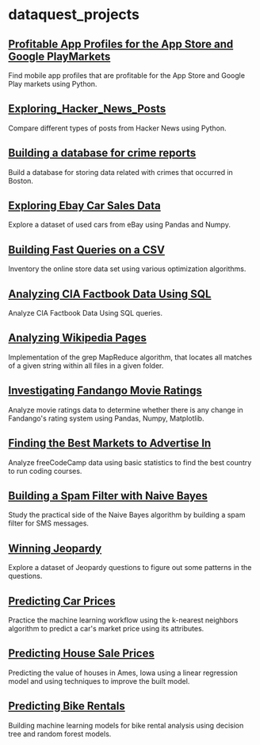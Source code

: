# dataquest_projects

## <a href="https://github.com/AlinaZaps/dataquest_projects/tree/main/Profitable%20App%20Profiles%20for%20the%20App%20Store%20and%20Google%20PlayMarkets/Basics.ipynb">Profitable App Profiles for the App Store and Google PlayMarkets</a>

Find mobile app profiles that are profitable for the App Store and Google Play markets using Python.


## <a href="https://github.com/AlinaZaps/dataquest_projects/tree/main/Exploring Hacker News Posts/Basics.ipynb">Exploring_Hacker_News_Posts</a>

Compare different types of posts from Hacker News using Python.


## <a href="https://github.com/AlinaZaps/dataquest_projects/tree/main/Building%20a%20database%20for%20crime%20reports%20/Basics.ipynb">Building a database for crime reports</a>

Build a database for storing data related with crimes that occurred in Boston.


## <a href="https://github.com/AlinaZaps/dataquest_projects/tree/main/Exploring%20Ebay%20Car%20Sales%20Data/Basics.ipynb">Exploring Ebay Car Sales Data</a>

Explore a dataset of used cars from eBay using Pandas and Numpy.


## <a href="https://github.com/AlinaZaps/dataquest_projects/tree/main/Building%20Fast%20Queries%20on%20a%20CSV/Basics.ipynb">Building Fast Queries on a CSV</a>

Inventory the online store data set using various optimization algorithms.


## <a href="https://github.com/AlinaZaps/dataquest_projects/tree/main/Analyzing%20CIA%20Factbook%20Data%20Using%20SQL/Basics.ipynb">Analyzing CIA Factbook Data Using SQL</a>

Analyze CIA Factbook Data Using SQL queries.


## <a href="https://github.com/AlinaZaps/dataquest_projects/tree/main/Analyzing%20Wikipedia%20Pages/Basics.ipynb">Analyzing Wikipedia Pages</a>

Implementation of the grep MapReduce algorithm, that locates all matches of a given string within all files in a given folder.


## <a href="https://github.com/AlinaZaps/dataquest_projects/tree/main/Investigating%20Fandango%20Movie%20Ratings/Basics.ipynb">Investigating Fandango Movie Ratings</a>

Analyze movie ratings data to determine whether there is any change in Fandango's rating system using Pandas, Numpy, Matplotlib.


## <a href="https://github.com/AlinaZaps/dataquest_projects/tree/main/Finding%20the%20Best%20Markets%20to%20Advertise%20In/Basics.ipynb">Finding the Best Markets to Advertise In</a>

Analyze freeCodeCamp data using basic statistics to find the best country to run coding courses.


## <a href="https://github.com/AlinaZaps/dataquest_projects/tree/main/Building%20a%20Spam%20Filter%20with%20Naive%20Bayes/Basics.ipynb">Building a Spam Filter with Naive Bayes</a>

Study the practical side of the Naive Bayes algorithm by building a spam filter for SMS messages.


## <a href="https://github.com/AlinaZaps/dataquest_projects/tree/main/Winning%20Jeopardy/Basics.ipynb">Winning Jeopardy</a>

Explore a dataset of Jeopardy questions to figure out some patterns in the questions.


## <a href="https://github.com/AlinaZaps/dataquest_projects/tree/main/Predicting%20Car%20Prices/Basics.ipynb">Predicting Car Prices</a>

Practice the machine learning workflow using the k-nearest neighbors algorithm to predict a car's market price using its attributes. 


## <a href="https://github.com/AlinaZaps/dataquest_projects/tree/main/Predicting%20House%20Sale%20Prices/Basics.ipynb">Predicting House Sale Prices</a>

Predicting the value of houses in Ames, Iowa using a linear regression model and using techniques to improve the built model.


## <a href="https://github.com/AlinaZaps/dataquest_projects/tree/main/Predicting%20Bike%20Rentals/Basics.ipynb">Predicting Bike Rentals</a>

Building machine learning models for bike rental analysis using decision tree and random forest models.
